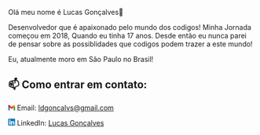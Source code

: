 
Olá meu nome é Lucas Gonçalves👋



Desenvolvedor que é apaixonado pelo mundo dos codigos! Minha Jornada começou em 2018, Quando eu tinha 17 anos.
Desde então eu nunca parei de pensar sobre as possiblidades que codigos podem trazer a este mundo!

Eu, atualmente moro em São Paulo no Brasil!

## 📫 Como entrar em contato:  
<img src="gmail-logo.png" width="14"> Email: ldgoncalvs@gmail.com
    
<img src="174857.png" width="14"> LinkedIn: [Lucas Gonçalves](https://www.linkedin.com/in/l-goncalves12/)
     
